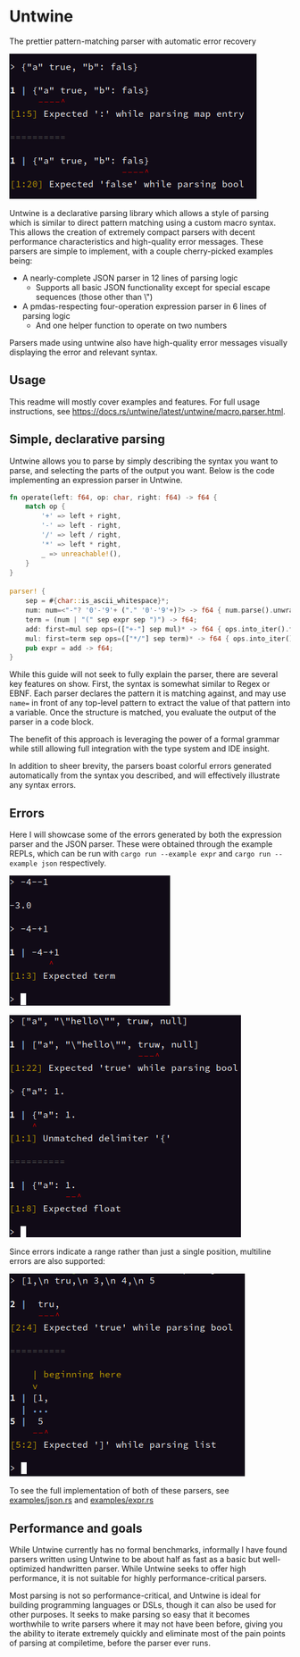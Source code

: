# Untwine

The prettier pattern-matching parser with automatic error recovery

![Example expression errors](./screenshots/json-3.png)

Untwine is a declarative parsing library which allows a style of parsing which is similar to direct pattern matching using a custom macro syntax.
This allows the creation of extremely compact parsers with decent performance characteristics and high-quality error messages.
These parsers are simple to implement, with a couple cherry-picked examples being:
- A nearly-complete JSON parser in 12 lines of parsing logic
  - Supports all basic JSON functionality except for special escape sequences (those other than \\")
- A pmdas-respecting four-operation expression parser in 6 lines of parsing logic
  - And one helper function to operate on two numbers

Parsers made using untwine also have high-quality error messages visually displaying the error and relevant syntax.

## Usage

This readme will mostly cover examples and features. For full usage instructions, see https://docs.rs/untwine/latest/untwine/macro.parser.html.

## Simple, declarative parsing

Untwine allows you to parse by simply describing the syntax you want to parse, and selecting the parts of the output you want.
Below is the code implementing an expression parser in Untwine.

```rust
fn operate(left: f64, op: char, right: f64) -> f64 {
    match op {
        '+' => left + right,
        '-' => left - right,
        '/' => left / right,
        '*' => left * right,
        _ => unreachable!(),
    }
}

parser! {
    sep = #{char::is_ascii_whitespace}*;
    num: num=<"-"? '0'-'9'+ ("." '0'-'9'+)?> -> f64 { num.parse().unwrap() }
    term = (num | "(" sep expr sep ")") -> f64;
    add: first=mul sep ops=(["+-"] sep mul)* -> f64 { ops.into_iter().fold(first, |left, (op, right)| operate(left, op, right)) }
    mul: first=term sep ops=(["*/"] sep term)* -> f64 { ops.into_iter().fold(first, |left, (op, right)| operate(left, op, right)) }
    pub expr = add -> f64;
}
```

While this guide will not seek to fully explain the parser, there are several key features on show.
First, the syntax is somewhat similar to Regex or EBNF. Each parser declares the pattern it is matching
against, and may use `name=` in front of any top-level pattern to extract the value of that pattern
into a variable. Once the structure is matched, you evaluate the output of the parser in a code block.

The benefit of this approach is leveraging the power of a formal grammar while still allowing full
integration with the type system and IDE insight.

In addition to sheer brevity, the parsers boast colorful errors generated automatically from the syntax
you described, and will effectively illustrate any syntax errors.

## Errors

Here I will showcase some of the errors generated by both the expression parser and the JSON parser. These
were obtained through the example REPLs, which can be run with `cargo run --example expr` and `cargo run --example json`
respectively.

![Example expression errors](./screenshots/expr-1.png)

![Example json errors](./screenshots/json-1.png)

Since errors indicate a range rather than just a single position, multiline errors are also supported:

![Example multiline JSON errors](./screenshots/json-2.png)

To see the full implementation of both of these parsers, see [examples/json.rs](https://github.com/boxbeam/untwine/blob/master/examples/json.rs)
and [examples/expr.rs](https://github.com/boxbeam/untwine/blob/master/examples/json.rs)

## Performance and goals

While Untwine currently has no formal benchmarks, informally I have found parsers written using Untwine to be about
half as fast as a basic but well-optimized handwritten parser. While Untwine seeks to offer high performance,
it is not suitable for highly performance-critical parsers.

Most parsing is not so performance-critical, and Untwine is ideal for building programming languages or DSLs,
though it can also be used for other purposes. It seeks to make parsing so easy that it becomes worthwhile to write
parsers where it may not have been before, giving you the ability to iterate extremely quickly and eliminate most of
the pain points of parsing at compiletime, before the parser ever runs.
